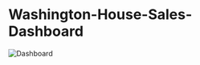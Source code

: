 # Washington-House-Sales-Dashboard
![Dashboard](https://github.com/debojit666/Washington-House-Sales-Dashboard/assets/7089191/b51d50d0-1e5b-418d-96f1-9f121ba27275)
